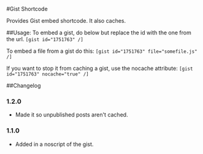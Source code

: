 #Gist Shortcode

Provides Gist embed shortcode. It also caches.

##Usage: 
To embed a gist, do below but replace the id with the one from the url.
`[gist id="1751763" /]`

To embed a file from a gist do this:
`[gist id="1751763" file="somefile.js" /]`

If you want to stop it from caching a gist, use the nocache attribute:
`[gist id="1751763" nocache="true" /]`

##Changelog

### 1.2.0

* Made it so unpublished posts aren't cached.

### 1.1.0

* Added in a noscript of the gist.